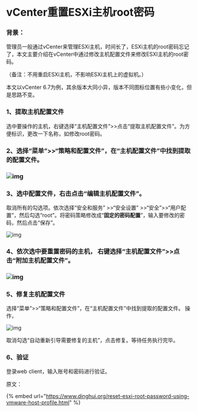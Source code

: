 # vCenter重置ESXi主机root密码

### 背景：

管理员一般通过vCenter来管理ESXi主机，时间长了，ESXi主机的root密码忘记了，本文主要介绍在vCenter中通过修改主机配置文件来修改ESXI主机的root密码。

（备注：不用重启ESXi主机，不影响ESXi主机上的虚拟机。）

本文以vCenter 6.7为例，其余版本大同小异，版本不同图标位置有些小变化，但是思路不变。

### 1、提取主机配置文件

选中要操作的主机，右键选择“主机配置文件”>>点击“提取主机配置文件”。为方便标识，更改一下名称，如修改root密码。

### 2、选择“菜单”>>“策略和配置文件”，在“主机配置文件”中找到提取的配置文件。

### ![img](https://pic.chjina.com/2023/08/21/image-7.png)

### 3、选中配置文件，右击点击“编辑主机配置文件”。

取消所有的勾选项。依次选择“安全和服务” >>“安全设置” >>“安全”>>“用户配置”，然后勾选“root”。将密码策略修改成“**固定的密码配置**”，输入要修改的密码，然后点击“保存”。

![img](https://pic.chjina.com/2023/08/21/image-8.png)

### 4、依次选中要重置密码的主机， 右键选择“主机配置文件”>>点击“附加主机配置文件”。

### ![img](https://pic.chjina.com/2023/08/21/image-10.png)

### 5、修复主机配置文件

选择“菜单”>>“策略和配置文件”，在“主机配置文件”中找到提取的配置文件。 操作，

![img](https://pic.chjina.com/2023/08/21/image-11.png)

取消勾选“自动重新引导需要修复的主机”，点击修复。等待任务执行完毕。

### 6、验证

登录web client，输入账号和密码进行验证。





原文：





{% embed url="https://www.dinghui.org/reset-esxi-root-password-using-vmware-host-profile.html" %}

